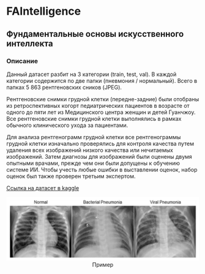 # FAIntelligence

## Фундаментальные основы искусственного интеллекта

### Описание
Данный датасет разбит на 3 категории (train, test, val). В каждой категории содержится по две папки  (пневмония / нормальный). Всего в папках 5 863 рентгеновских сников (JPEG).

Рентгеновские снимки грудной клетки (передне-задние) были отобраны из ретроспективных когорт педиатрических пациентов в возрасте от одного до пяти лет из Медицинского центра женщин и детей Гуанчжоу. Все рентгеновские снимки грудной клетки выполнялись в рамках обычного клинического ухода за пациентами.

Для анализа рентгенограмм грудной клетки все рентгенограммы грудной клетки изначально проверялись для контроля качества путем удаления всех изображений низкого качества или нечитаемых изображений. Затем диагнозы для изображений были оценены двумя опытными врачами, прежде чем они были допущены к обучению системе ИИ. Чтобы учесть любые ошибки в выставлении оценок, набор оценок был также проверен третьим экспертом.

[Ссылка на датасет в kaggle](https://github.com/patison5/discordbot/tree/main/clansystem) 

<p align="center">
  <img src="https://github.com/patison5/FAIntelligence/blob/main/img/1.png?raw=true" alt="Nodemon Logo">
  <br />
  <span>Пример</span>
</p>
